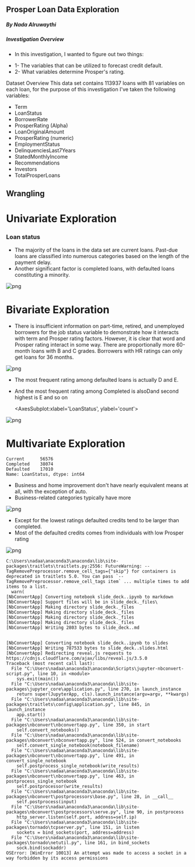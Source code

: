 ##  Prosper Loan Data Exploration
 
##### By Nada Alruwaythi

##### Investigation Overview
* In this investigation, I wanted to figure out two things:

- 1- The variables that can be utilized to forecast credit default.
- 2- What variables determine Prosper's rating.

Dataset Overview
This data set contains 113937 loans with 81 variables on each loan, for the purpose of this investigation I've taken the following variables: 
 - Term
 - LoanStatus
 - BorrowerRate
 - ProsperRating (Alpha)
 - LoanOriginalAmount
 - ProsperRating (numeric)
 - EmploymentStatus
 - DelinquenciesLast7Years
 - StatedMonthlyIncome
 - Recommendations
 - Investors
 - TotalProsperLoans

## Wrangling


# Univariate Exploration

### Loan status


- The majority of the loans in the data set are current loans. Past-due loans are classified into numerous categories based on the length of the payment delay.
- Another significant factor is completed loans, with defaulted loans constituting a minority.


    
![png](slide_deck._files/slide_deck._9_0.png)
    


# Bivariate Exploration

- There is insufficient information on part-time, retired, and unemployed borrowers for the job status variable to demonstrate how it interacts with term and Prosper rating factors. However, it is clear that word and Prosper rating interact in some way. There are proportionally more 60-month loans with B and C grades. Borrowers with HR ratings can only get loans for 36 months.


    
![png](slide_deck._files/slide_deck._12_0.png)
    


- The most frequent rating among defaulted loans is actually D and E.
- And the most frequent rating among Completed is alsoDand second highest is E and so on




    <AxesSubplot:xlabel='LoanStatus', ylabel='count'>




    
![png](slide_deck._files/slide_deck._14_1.png)
    


# Multivariate Exploration




    Current      56576
    Completed    38074
    Defaulted    17010
    Name: LoanStatus, dtype: int64



- Business and home improvement don't have nearly equivalent means at all, with the exception of auto.
- Business-related categories typically have more


    
![png](slide_deck._files/slide_deck._18_0.png)
    


- Except for the lowest ratings defaulted credits tend to be larger than completed.
- Most of the defaulted credits comes from individuals with low Prosper rating


    
![png](slide_deck._files/slide_deck._20_0.png)
    


    C:\Users\nadaa\anaconda3\anaconda\lib\site-packages\traitlets\traitlets.py:2556: FutureWarning: --TagRemovePreprocessor.remove_cell_tags={"skip"} for containers is deprecated in traitlets 5.0. You can pass `--TagRemovePreprocessor.remove_cell_tags item` ... multiple times to add items to a list.
      warn(
    [NbConvertApp] Converting notebook slide_deck..ipynb to markdown
    [NbConvertApp] Support files will be in slide_deck._files\
    [NbConvertApp] Making directory slide_deck._files
    [NbConvertApp] Making directory slide_deck._files
    [NbConvertApp] Making directory slide_deck._files
    [NbConvertApp] Making directory slide_deck._files
    [NbConvertApp] Writing 2803 bytes to slide_deck..md
    

    [NbConvertApp] Converting notebook slide_deck..ipynb to slides
    [NbConvertApp] Writing 787533 bytes to slide_deck..slides.html
    [NbConvertApp] Redirecting reveal.js requests to https://cdnjs.cloudflare.com/ajax/libs/reveal.js/3.5.0
    Traceback (most recent call last):
      File "C:\Users\nadaa\anaconda3\anaconda\Scripts\jupyter-nbconvert-script.py", line 10, in <module>
        sys.exit(main())
      File "C:\Users\nadaa\anaconda3\anaconda\lib\site-packages\jupyter_core\application.py", line 270, in launch_instance
        return super(JupyterApp, cls).launch_instance(argv=argv, **kwargs)
      File "C:\Users\nadaa\anaconda3\anaconda\lib\site-packages\traitlets\config\application.py", line 845, in launch_instance
        app.start()
      File "C:\Users\nadaa\anaconda3\anaconda\lib\site-packages\nbconvert\nbconvertapp.py", line 350, in start
        self.convert_notebooks()
      File "C:\Users\nadaa\anaconda3\anaconda\lib\site-packages\nbconvert\nbconvertapp.py", line 524, in convert_notebooks
        self.convert_single_notebook(notebook_filename)
      File "C:\Users\nadaa\anaconda3\anaconda\lib\site-packages\nbconvert\nbconvertapp.py", line 491, in convert_single_notebook
        self.postprocess_single_notebook(write_results)
      File "C:\Users\nadaa\anaconda3\anaconda\lib\site-packages\nbconvert\nbconvertapp.py", line 463, in postprocess_single_notebook
        self.postprocessor(write_results)
      File "C:\Users\nadaa\anaconda3\anaconda\lib\site-packages\nbconvert\postprocessors\base.py", line 28, in __call__
        self.postprocess(input)
      File "C:\Users\nadaa\anaconda3\anaconda\lib\site-packages\nbconvert\postprocessors\serve.py", line 90, in postprocess
        http_server.listen(self.port, address=self.ip)
      File "C:\Users\nadaa\anaconda3\anaconda\lib\site-packages\tornado\tcpserver.py", line 151, in listen
        sockets = bind_sockets(port, address=address)
      File "C:\Users\nadaa\anaconda3\anaconda\lib\site-packages\tornado\netutil.py", line 161, in bind_sockets
        sock.bind(sockaddr)
    OSError: [WinError 10013] An attempt was made to access a socket in a way forbidden by its access permissions
    
